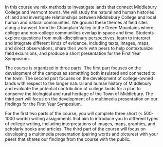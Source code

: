 In this course we mix methods to investigate lands that connect Middlebury College and Vermont towns. We will study the natural and human histories of land and investigate relationships between Middlebury College and local human and natural communities. We ground these themes at field sites along a transect from the Champlain Valley to the Green Mountains where college and non-college communities overlap in space and time. Students explore questions from multi-disciplinary perspectives, learn to interpret and integrate different kinds of evidence, including texts, images, maps, and direct observations, share their work with peers to help contextualize field excursions, and produce a short presentation for the First Year Symposium.   

The course is organized in three parts. The first part focuses on the development of the campus as something both insulated and connected to the town. The second part focuses on the development of college-owned lands with respect to the longer natural and human history of Middlebury and evaluate the potential contribution of college lands for a plan to conserve the biological and rural heritage of the Town of Middlebury. The third part will focus on the development of a multimedia presentation on our findings for the First Year Symposium.  

For the first two parts of the course, you will complete three short (< 500-1000 words) writing assignments that aim to introduce you to different types of college writing, including interpretations of images, maps, graphics, and scholarly books and articles. The third part of the course will focus on developing a multimedia presentation (pairing words and pictures) with your peers that shares our findings from the course with the public.   
